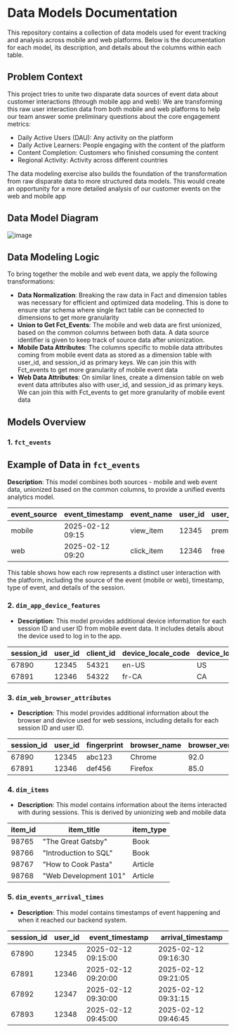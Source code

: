 # Data Models Documentation

This repository contains a collection of data models used for event tracking and analysis across mobile and web platforms. Below is the documentation for each model, its description, and details about the columns within each table.

## Problem Context

This project tries to unite two disparate data sources of event data about customer interactions (through mobile app and web): We are transforming this raw user interaction data from both mobile and web platforms to help our team answer some preliminary questions about the core engagement metrics:

- Daily Active Users (DAU): Any activity on the platform
- Daily Active Learners: People engaging with the content of the platform
- Content Completion: Customers who finished consuming the content
- Regional Activity: Activity across different countries

The data modeling exercise also builds the foundation of the transformation from raw disparate data to more structured data models. This would create an opportunity for a more detailed analysis of our customer events on the web and mobile app 

## Data Model Diagram

![image](https://github.com/user-attachments/assets/c6558f19-6f6f-471c-b0aa-5ccc9f709c24)


## Data Modeling Logic

To bring together the mobile and web event data, we apply the following transformations:

- **Data Normalization**: Breaking the raw data in Fact and dimension tables was necessary for efficient and optimized data modeling. This is done to ensure star schema where single fact table can be connected to dimensions to get more granularity
- **Union to Get Fct_Events**: The mobile and web data are first unionized, based on the common columns between both data. A data source identifier is given to keep track of source data after unionization. 
- **Mobile Data Attributes**: The columns specific to mobile data attributes coming from mobile event data as stored as a dimension table with user_id, and session_id as primary keys. We can join this with Fct_events to get more granularity of mobile event data
- **Web Data Attributes**: On similar lines, create a dimension table on web event data attributes also with user_id, and session_id as primary keys. We can join this with Fct_events to get more granularity of mobile event data

## Models Overview

### 1. `fct_events`
## Example of Data in `fct_events`
 **Description**: This model combines both sources - mobile and web event data, unionized based on the common columns, to provide a unified events analytics model.


| event_source | event_timestamp  | event_name | user_id | user_access_type | session_id | country_code | item_id |
|--------------|------------------|------------|---------|------------------|------------|--------------|---------|
| mobile       | 2025-02-12 09:15 | view_item  | 12345   | premium          | 67890      | US           | 98765   |
| web          | 2025-02-12 09:20 | click_item | 12346   | free             | 67891      | CA           | 98766   |

This table shows how each row represents a distinct user interaction with the platform, including the source of the event (mobile or web), timestamp, type of event, and details of the session.

### 2. `dim_app_device_features`
- **Description**: This model provides additional device information for each session ID and user ID from mobile event data. It includes details about the device used to log in to the app.



| session_id | user_id | client_id | device_locale_code | device_locale_country | device_locale_language | device_platform_name | event_version | device_make | application_version_code | application_version_name |
|------------|---------|-----------|--------------------|-----------------------|------------------------|----------------------|---------------|-------------|--------------------------|--------------------------|
| 67890      | 12345   | 54321     | en-US              | US                    | English                | Android              | 1.0           | Samsung     | 15                       | 1.2.3                    |
| 67891      | 12346   | 54322     | fr-CA              | CA                    | French                 | iOS                  | 1.2           | Apple       | 17                       | 1.3.0                    |


### 3. `dim_web_browser_attributes`
- **Description**: This model provides additional information about the browser and device used for web sessions, including details for each session ID and user ID.



| session_id | user_id | fingerprint | browser_name | browser_version | language | screen_resolution | device_type | cookies_enabled | referrer |
|------------|---------|-------------|--------------|-----------------|----------|-------------------|-------------|-----------------|----------|
| 67890      | 12345   | abc123      | Chrome       | 92.0            | en-US    | 1920x1080         | Desktop     | 1               | google.com |
| 67891      | 12346   | def456      | Firefox      | 85.0            | fr-CA    | 1366x768          | Mobile      | 0               | facebook.com |
 

### 4. `dim_items`
- **Description**: This model contains information about the items interacted with during sessions. This is derived by unionizing web and mobile data



| item_id | item_title            | item_type |
|---------|-----------------------|-----------|
| 98765   | "The Great Gatsby"     | Book      |
| 98766   | "Introduction to SQL"  | Book      |
| 98767   | "How to Cook Pasta"    | Article   |
| 98768   | "Web Development 101"  | Article   |


### 5. `dim_events_arrival_times`
- **Description**: This model contains timestamps of event happening and when it reached our backend system.


| session_id | user_id | event_timestamp      | arrival_timestamp   |
|------------|---------|----------------------|---------------------|
| 67890      | 12345   | 2025-02-12 09:15:00  | 2025-02-12 09:16:30 |
| 67891      | 12346   | 2025-02-12 09:20:00  | 2025-02-12 09:21:05 |
| 67892      | 12347   | 2025-02-12 09:30:00  | 2025-02-12 09:31:15 |
| 67893      | 12348   | 2025-02-12 09:45:00  | 2025-02-12 09:46:45 |


